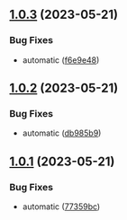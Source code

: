 ## [1.0.3](https://github.com/momiji/gh-workflows/compare/v1.0.2...v1.0.3) (2023-05-21)


### Bug Fixes

* automatic ([f6e9e48](https://github.com/momiji/gh-workflows/commit/f6e9e4805501f3178ff6bd23729c95a4944643c3))

## [1.0.2](https://github.com/momiji/gh-workflows/compare/v1.0.1...v1.0.2) (2023-05-21)


### Bug Fixes

* automatic ([db985b9](https://github.com/momiji/gh-workflows/commit/db985b9e089101081f968e7be61eb3c30f7dbd19))

## [1.0.1](https://github.com/momiji/gh-workflows/compare/v1.0.0...v1.0.1) (2023-05-21)


### Bug Fixes

* automatic ([77359bc](https://github.com/momiji/gh-workflows/commit/77359bc9591d107c6d6442c56a626c86c2e97ef7))
